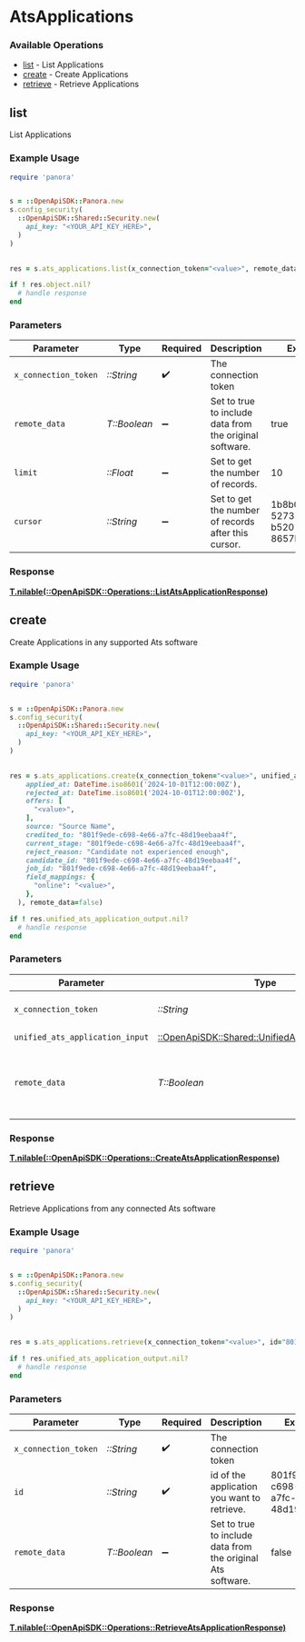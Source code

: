 # AtsApplications


### Available Operations

* [list](#list) - List  Applications
* [create](#create) - Create Applications
* [retrieve](#retrieve) - Retrieve Applications

## list

List  Applications

### Example Usage

```ruby
require 'panora'


s = ::OpenApiSDK::Panora.new
s.config_security(
  ::OpenApiSDK::Shared::Security.new(
    api_key: "<YOUR_API_KEY_HERE>",
  )
)

    
res = s.ats_applications.list(x_connection_token="<value>", remote_data=true, limit=10.0, cursor="1b8b05bb-5273-4012-b520-8657b0b90874")

if ! res.object.nil?
  # handle response
end

```

### Parameters

| Parameter                                               | Type                                                    | Required                                                | Description                                             | Example                                                 |
| ------------------------------------------------------- | ------------------------------------------------------- | ------------------------------------------------------- | ------------------------------------------------------- | ------------------------------------------------------- |
| `x_connection_token`                                    | *::String*                                              | :heavy_check_mark:                                      | The connection token                                    |                                                         |
| `remote_data`                                           | *T::Boolean*                                            | :heavy_minus_sign:                                      | Set to true to include data from the original software. | true                                                    |
| `limit`                                                 | *::Float*                                               | :heavy_minus_sign:                                      | Set to get the number of records.                       | 10                                                      |
| `cursor`                                                | *::String*                                              | :heavy_minus_sign:                                      | Set to get the number of records after this cursor.     | 1b8b05bb-5273-4012-b520-8657b0b90874                    |


### Response

**[T.nilable(::OpenApiSDK::Operations::ListAtsApplicationResponse)](../../models/operations/listatsapplicationresponse.md)**


## create

Create Applications in any supported Ats software

### Example Usage

```ruby
require 'panora'


s = ::OpenApiSDK::Panora.new
s.config_security(
  ::OpenApiSDK::Shared::Security.new(
    api_key: "<YOUR_API_KEY_HERE>",
  )
)

    
res = s.ats_applications.create(x_connection_token="<value>", unified_ats_application_input=::OpenApiSDK::Shared::UnifiedAtsApplicationInput.new(
    applied_at: DateTime.iso8601('2024-10-01T12:00:00Z'),
    rejected_at: DateTime.iso8601('2024-10-01T12:00:00Z'),
    offers: [
      "<value>",
    ],
    source: "Source Name",
    credited_to: "801f9ede-c698-4e66-a7fc-48d19eebaa4f",
    current_stage: "801f9ede-c698-4e66-a7fc-48d19eebaa4f",
    reject_reason: "Candidate not experienced enough",
    candidate_id: "801f9ede-c698-4e66-a7fc-48d19eebaa4f",
    job_id: "801f9ede-c698-4e66-a7fc-48d19eebaa4f",
    field_mappings: {
      "online": "<value>",
    },
  ), remote_data=false)

if ! res.unified_ats_application_output.nil?
  # handle response
end

```

### Parameters

| Parameter                                                                                             | Type                                                                                                  | Required                                                                                              | Description                                                                                           | Example                                                                                               |
| ----------------------------------------------------------------------------------------------------- | ----------------------------------------------------------------------------------------------------- | ----------------------------------------------------------------------------------------------------- | ----------------------------------------------------------------------------------------------------- | ----------------------------------------------------------------------------------------------------- |
| `x_connection_token`                                                                                  | *::String*                                                                                            | :heavy_check_mark:                                                                                    | The connection token                                                                                  |                                                                                                       |
| `unified_ats_application_input`                                                                       | [::OpenApiSDK::Shared::UnifiedAtsApplicationInput](../../models/shared/unifiedatsapplicationinput.md) | :heavy_check_mark:                                                                                    | N/A                                                                                                   |                                                                                                       |
| `remote_data`                                                                                         | *T::Boolean*                                                                                          | :heavy_minus_sign:                                                                                    | Set to true to include data from the original Ats software.                                           | false                                                                                                 |


### Response

**[T.nilable(::OpenApiSDK::Operations::CreateAtsApplicationResponse)](../../models/operations/createatsapplicationresponse.md)**


## retrieve

Retrieve Applications from any connected Ats software

### Example Usage

```ruby
require 'panora'


s = ::OpenApiSDK::Panora.new
s.config_security(
  ::OpenApiSDK::Shared::Security.new(
    api_key: "<YOUR_API_KEY_HERE>",
  )
)

    
res = s.ats_applications.retrieve(x_connection_token="<value>", id="801f9ede-c698-4e66-a7fc-48d19eebaa4f", remote_data=false)

if ! res.unified_ats_application_output.nil?
  # handle response
end

```

### Parameters

| Parameter                                                   | Type                                                        | Required                                                    | Description                                                 | Example                                                     |
| ----------------------------------------------------------- | ----------------------------------------------------------- | ----------------------------------------------------------- | ----------------------------------------------------------- | ----------------------------------------------------------- |
| `x_connection_token`                                        | *::String*                                                  | :heavy_check_mark:                                          | The connection token                                        |                                                             |
| `id`                                                        | *::String*                                                  | :heavy_check_mark:                                          | id of the application you want to retrieve.                 | 801f9ede-c698-4e66-a7fc-48d19eebaa4f                        |
| `remote_data`                                               | *T::Boolean*                                                | :heavy_minus_sign:                                          | Set to true to include data from the original Ats software. | false                                                       |


### Response

**[T.nilable(::OpenApiSDK::Operations::RetrieveAtsApplicationResponse)](../../models/operations/retrieveatsapplicationresponse.md)**

